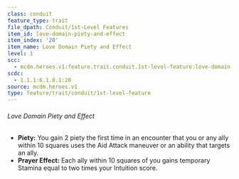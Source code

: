 ```yaml
---
class: conduit
feature_type: trait
file_dpath: Conduit/1st-Level Features
item_id: love-domain-piety-and-effect
item_index: '20'
item_name: Love Domain Piety and Effect
level: 1
scc:
  - mcdm.heroes.v1:feature.trait.conduit.1st-level-feature:love-domain-piety-and-effect
scdc:
  - 1.1.1:6.1.8.1:20
source: mcdm.heroes.v1
type: feature/trait/conduit/1st-level-feature
---
```


###### Love Domain Piety and Effect

- **Piety:** You gain 2 piety the first time in an encounter that you or any ally within 10 squares uses the Aid Attack maneuver or an ability that targets an ally.
- **Prayer Effect:** Each ally within 10 squares of you gains temporary Stamina equal to two times your Intuition score.
